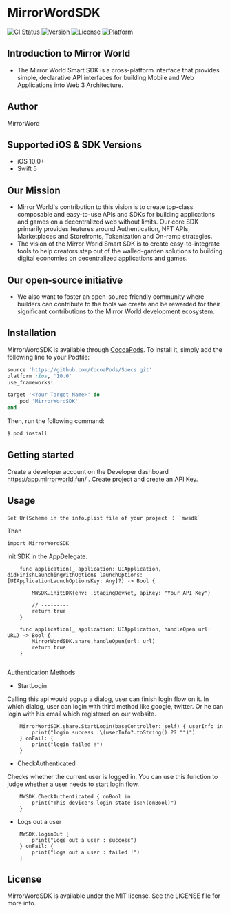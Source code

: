 # MirrorWordSDK

[![CI Status](https://img.shields.io/travis/791738673@qq.com/MirrorWordSDK.svg?style=flat)](https://travis-ci.org/791738673@qq.com/MirrorWordSDK)
[![Version](https://img.shields.io/cocoapods/v/MirrorWordSDK.svg?style=flat)](https://cocoapods.org/pods/MirrorWordSDK)
[![License](https://img.shields.io/cocoapods/l/MirrorWordSDK.svg?style=flat)](https://cocoapods.org/pods/MirrorWordSDK)
[![Platform](https://img.shields.io/cocoapods/p/MirrorWordSDK.svg?style=flat)](https://cocoapods.org/pods/MirrorWordSDK)

## Introduction to Mirror World

- The Mirror World Smart SDK is a cross-platform interface that provides simple, declarative API interfaces for building Mobile and Web Applications into Web 3 Architecture.

## Author

MirrorWord

## Supported iOS & SDK Versions
- iOS 10.0+
- Swift 5

## Our Mission
- Mirror World's contribution to this vision is to create top-class composable and easy-to-use APIs and SDKs for building applications and games on a decentralized web without limits. Our core SDK primarily provides features around Authentication, NFT APIs, Marketplaces and Storefronts, Tokenization and On-ramp strategies.
- The vision of the Mirror World Smart SDK is to create easy-to-integrate tools to help creators step out of the walled-garden solutions to building digital economies on decentralized applications and games.

## Our open-source initiative

- We also want to foster an open-source friendly community where builders can contribute to the tools we create and be rewarded for their significant contributions to the Mirror World development ecosystem.

## Installation

MirrorWordSDK is available through [CocoaPods](https://cocoapods.org). To install
it, simply add the following line to your Podfile:

```ruby
source 'https://github.com/CocoaPods/Specs.git'
platform :ios, '10.0'
use_frameworks!

target '<Your Target Name>' do
    pod 'MirrorWordSDK'
end

```
Then, run the following command:

```bash
$ pod install
```


## Getting started
Create a developer account on the Developer dashboard https://app.mirrorworld.fun/ . Create project and create an API Key.

## Usage
```
Set UrlScheme in the info.plist file of your project ： `mwsdk`

```
Than

```
import MirrorWordSDK

```
init SDK in the AppDelegate.
```
    func application(_ application: UIApplication, didFinishLaunchingWithOptions launchOptions: [UIApplicationLaunchOptionsKey: Any]?) -> Bool {
       
        MWSDK.initSDK(env: .StagingDevNet, apiKey: "Your API Key")
        
        // ---------
        return true
    }
    
    func application(_ application: UIApplication, handleOpen url: URL) -> Bool {
        MirrorWordSDK.share.handleOpen(url: url)
        return true
    }
    
```


Authentication Methods

- StartLogin

Calling this api would popup a dialog, user can finish login flow on it. In which dialog, user can login with third method like google, twitter. Or he can login with his email which registered on our website.
```
    MirrorWordSDK.share.StartLogin(baseController: self) { userInfo in
        print("login success :\(userInfo?.toString() ?? "")")
    } onFail: {
        print("login failed !")
    }
```
- CheckAuthenticated

Checks whether the current user is logged in. You can use this function to judge whether a user needs to start login flow.
```
    MWSDK.CheckAuthenticated { onBool in
        print("This device's login state is:\(onBool)")
    }
```
- Logs out a user
```
    MWSDK.loginOut {
        print("Logs out a user : success")
    } onFail: {
        print("Logs out a user : failed !")
    }
```



## License

MirrorWordSDK is available under the MIT license. See the LICENSE file for more info.
